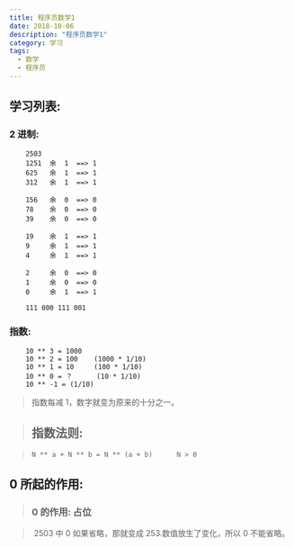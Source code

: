 ```yaml
---
title: 程序员数学1
date: 2018-10-06
description: "程序员数学1"
category: 学习
tags:
  - 数学
  - 程序员
---
```


## 学习列表:

### 2 进制:

<!--more-->

```
	2503
	1251  余  1  ==> 1
	625   余  1  ==> 1
	312   余  1  ==> 1

	156   余  0  ==> 0
	78    余  0  ==> 0
	39    余  0  ==> 0

	19    余  1  ==> 1
	9     余  1  ==> 1
	4     余  1  ==> 1

	2     余  0  ==> 0
	1     余  0  ==> 0
	0     余  1  ==> 1

	111 000 111 001
```

### 指数:

```
	10 ** 3 = 1000
	10 ** 2 = 100 	 (1000 * 1/10)
	10 ** 1 = 10  	 (100 * 1/10)
	10 ** 0 = ？ 	 (10 * 1/10)
	10 ** -1 = (1/10)

```

> 指数每减 1，数字就变为原来的十分之一。

> ## 指数法则:

> ```
> N ** a + N ** b = N ** (a + b)      N > 0
> ```

## 0 所起的作用:

> ### 0 的作用: 占位

> ​ 2503 中 0 如果省略，那就变成 253.数值放生了变化，所以 0 不能省略。

> ##

